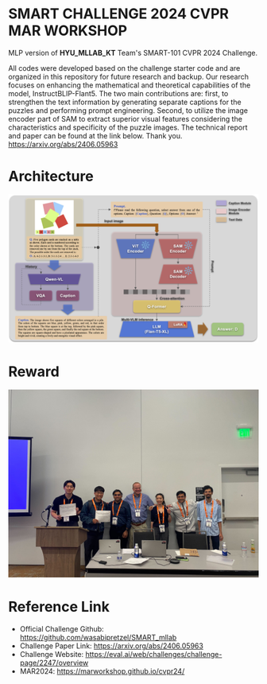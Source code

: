 # SMART CHALLENGE 2024 CVPR MAR WORKSHOP
MLP version of **HYU_MLLAB_KT** Team's SMART-101 CVPR 2024 Challenge.          

All codes were developed based on the challenge starter code and are organized in this repository for future research and backup.
Our research focuses on enhancing the mathematical and theoretical capabilities of the model, InstructBLIP-Flant5.
The two main contributions are: first, to strengthen the text information by generating separate captions for the puzzles and performing prompt engineering.
Second, to utilize the image encoder part of SAM to extract superior visual features considering the characteristics and specificity of the puzzle images.
The technical report and paper can be found at the link below. Thank you. https://arxiv.org/abs/2406.05963

# Architecture
![main_arch](figure/fig_main_arch.png)

# Reward
![prize](figure/prize.jpg)

# Reference Link
- Official Challenge Github: https://github.com/wasabipretzel/SMART_mllab
- Challenge Paper Link: https://arxiv.org/abs/2406.05963
- Challenge Website: https://eval.ai/web/challenges/challenge-page/2247/overview
- MAR2024: https://marworkshop.github.io/cvpr24/
